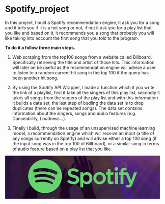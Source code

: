 # Spotify_project

In this project, I built a Spotify recommendation engine, it ask you for a song and it tells you if it is a hot song or not, if not it ask you for a play list that you like and based on it, it recommends you a song that probably you will like taking into account the first song that you told to the program.

**To do it a follow three main steps.**

1.	Web scraping from the top100 songs from a website called Billboard. Specifically retrieving the title and artist of those hits. This information will later on be useful as the recommendation engine will advise a user to listen to a random current hit song in the top 100 if the query has been another hit song.

2.	By using the Spotify API Wrapper, I made a function which if you write the link of a playlist, first it take all the singers of this play list, secondly it takes all songs from the singers of the play list and with this information it builds a data set, the last step of budling the data set is to drop duplicates (there can be repeated songs).
The data set contains information about the singers, songs and audio features (e.g. Danceability, Loudness...).

3.	Finally I build, through the usage of an unsupervised machine learning model, a recommendation engine which will receive an input (a title of any songs currently on Spotify) and will advise either a top 100 song (if the input song was in the top 100 of Billboard), or a similar song in terms of audio feature based on a play list that you like.

![](images/spotify.jpg)
